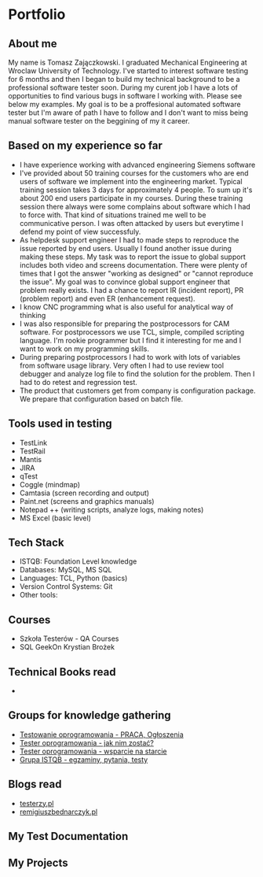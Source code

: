 # Portfolio

## About me

My name is Tomasz Zajączkowski. I graduated Mechanical Engineering at Wroclaw University of Technology. I've started to interest software testing for 6 months and then I began to build my technical background to be a professional software tester soon. During my curent job I have a lots of opportunities to find various bugs in software I working with. Please see below my examples. My goal is to be a proffesional automated software tester but I'm aware of path I have to follow and I don't want to miss being manual software tester on the beggining of my it career.

## Based on my experience so far

* I have experience working with advanced engineering Siemens software  
* I've provided about 50 training courses for the customers who are end users of software we implement into the engineering market. Typical training session takes 3 days for 		approximately 4 people. To sum up it's about 200 end users participate in my courses. During these training session there always were some complains about software which I had to force with. That kind of situations trained me well to be communicative person. I was often attacked by users but everytime I defend my point of view successfuly.
*  As helpdesk support engineer I had to made steps to reproduce the issue reported by end users. Usually I found another issue during making these steps. My task was to report the issue to global support includes both video and screens documentation. There were plenty of times that I got the answer "working as designed" or "cannot reproduce the issue". My goal was to convince global support engineer that problem really exists. I had a chance to report IR (incident report), PR (problem report) and even ER (enhancement request). 
* I know CNC programming what is also useful for analytical way of thinking
* I was also responsible for preparing the postprocessors for CAM software. For postprocessors we use TCL, simple, compiled scripting language. I'm rookie programmer but I find it interesting for me and I want to work on my programming skills. 
* During preparing postprocessors I had to work with lots of variables from software usage library. Very often I had to use review tool debugger and analyze log file to find the solution for the problem. Then I had to do retest and regression test.
* The product that customers get from company is configuration package. We prepare that configuration based on batch file.



## Tools used in testing

* TestLink
* TestRail
* Mantis
* JIRA
* qTest
* Coggle (mindmap)
* Camtasia (screen recording and output)
* Paint.net (screens and graphics manuals)
* Notepad ++ (writing scripts, analyze logs, making notes)
* MS Excel (basic level)

## Tech Stack

* ISTQB: Foundation Level knowledge
* Databases: MySQL, MS SQL
* Languages: TCL, Python (basics)
* Version Control Systems: Git
* Other tools: 

## Courses 

* Szkoła Testerów - QA Courses
* SQL GeekOn Krystian Brożek

## Technical Books read

* 

## Groups for knowledge gathering

* [Testowanie oprogramowania - PRACA, Ogłoszenia](https://www.facebook.com/groups/215557562210470/?ref=group_header)
* [Tester oprogramowania - jak nim zostać?](https://www.facebook.com/groups/531570473876610/?ref=group_header)
* [Tester oprogramowania - wsparcie na starcie](https://www.facebook.com/groups/testeroprogramowania/?ref=group_header)
* [Grupa ISTQB - egzaminy, pytania, testy](https://www.facebook.com/groups/194288250951242/)


## Blogs read

* [testerzy.pl](http://testerzy.pl)
* [remigiuszbednarczyk.pl](https://remigiuszbednarczyk.pl)

## My Test Documentation



## My Projects


